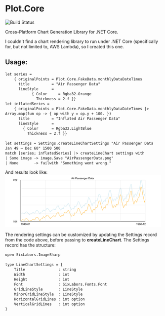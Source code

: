 # Plot.Core
![Build Status](https://dev.azure.com/ardavex/Plot.Core/_apis/build/status/ardave.Plot.Core "Build Status")

Cross-Platform Chart Generation Library for .NET Core.

I couldn't find a chart rendering library to run under .NET Core (specifically for, but not limited to, AWS Lambda), so I created this one.

## Usage:
```
let series =
    { originalPoints = Plot.Core.FakeData.monthlyDataDateTimes
      title          = "Air Passenger Data"
      lineStyle      = 
            { Color     = Rgba32.Orange
              Thickness = 2.f }}
let inflatedSeries = 
    { originalPoints = Plot.Core.FakeData.monthlyDataDateTimes |> Array.map(fun op -> { op with y = op.y + 100. })
      title          = "Inflated Air Passenger Data"
      lineStyle      = 
        { Color      = Rgba32.LightBlue
          Thickness = 2.f }}

let settings = Settings.createLineChartSettings "Air Passenger Data Jan 49 – Dec 60" 1500 500
match [series; inflatedSeries] |> createLineChart settings with
| Some image -> image.Save "AirPassengerData.png"
| None       -> failwith "Something went wrong."
```

And results look like:
![Line chart showing airline passengers over time](https://raw.githubusercontent.com/ardave/Plot.Core/master/AirPassengerData.png)

The rendering settings can be customized by updating the Settings record from the code above, before passing to **createLineChart**.  The Settings record has the structure:
```
open SixLabors.ImageSharp

type LineChartSettings = {
    Title               : string
    Width               : int
    Height              : int
    Font                : SixLabors.Fonts.Font
    GridLineStyle       : LineStyle
    MinorGridLineStyle  : LineStyle
    HorizontalGridLines : int option
    VerticalGridLines   : int option
}
```